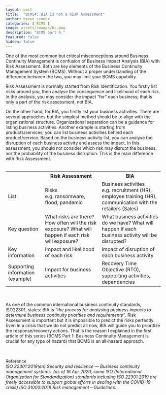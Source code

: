 ```yaml
---
layout: post
title:  "BCMS4: BIA is not a Risk Assessment"
author: kozue_connor
categories: [ BCMS ]
image: assets/images/bc.png
description: "BCMS part 4."
featured: false
hidden: false
---
```


One of the most common but critical misconceptions around Business Continuity Management is confusion of Business Impact Analysis (BIA) with Risk Assessment. Both are key elements of the Business Continuity Management System (BCMS). Without a proper understanding of the difference between the two, you may limit your BCMS capability.

Risk Assessment is normally started from Risk Identification. You firstly list risks around you, then analyse the consequence and likelihood of each risk. In the analysis, you may consider the impact “for” each business; that is only a part of the risk assessment, not BIA.

On the other hand, for BIA, you firstly list your business activities. There are several approaches but the simplest method should be to align with the organizational structure. Organizational separation can be a guidance for listing business activities. Another example is starting from products/services; you can list business activities behind each product/service.
Based on the business activity list, you can analyse the disruption of each business activity and assess the impact. In this assessment, you should not consider which risk may disrupt the business, nor the probability of the business disruption. This is the main difference with Risk Assessment.
<br><br>

<table>
<tr>
<th></th>
<th>Risk Assessment</th>
<th>BIA</th>
</tr>
<tr>
<td>List</td>
<td>Risks<br>e.g. ransomware, flood, pandemic</td>
<td>Business activities<br>e.g. recruitment (HR), employee training (HR), communication with the retailers (Sales)</td>
</tr>
<tr>
<td>Key question</td>
<td>What risks are there? How often will the risk exposure? What will happen if each risk will exposure?</td>
<td>What business activities do we have? What will happen if each business activity will be disrupted?</td>
</tr>
<tr>
<td>Key information</td>
<td>Impact and likelihood of each risk</td>
<td>Impact of disruption of each business activity</td>
</tr>
<tr>
<td>Supporting information (example)</td>
<td>Impact for business activities</td>
<td>Recovery Time Objective (RTO), supporting activities, dependencies</td>
</tr>
</table>

<br><br>
As one of the common international business continuity standards, ISO22301, states: BIA is *“the process for analysing business impacts to determine business continuity priorities and requirements”*. Risk Assessment is important but it is impossible to predict the risks perfectly. Even in a crisis that we do not predict all now, BIA will guide you to prioritize the response/recovery actions. That is the reason I explained in the first article of this series (BCMS Part 1: Business Continuity Management is crucial for any type of hazard) that BCMS is an all-hazard approach.

<br><br>
Reference <br>
*ISO 22301:2019(en) Security and resilience — Business continuity management systems. (as of 16 Apr 2020, some ISO (International Organization for Standardization) standards including*
*ISO 22301:2019 are freely accessible to support global efforts in dealing with the COVID-19 crisis)*
*ISO 31000:2018 Risk management – Guidelines.*